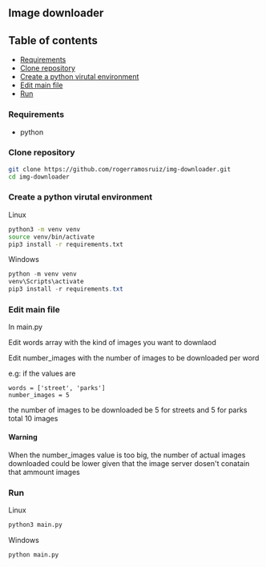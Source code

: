## Image downloader

## Table of contents
- [Requirements](#requirements)
- [Clone repository](#clone-repository)
- [Create a python virutal environment](#create-a-python-virutal-environment)
- [Edit main file](#edit-main-file)
- [Run](#run)


### Requirements
- python

### Clone repository
```bash
git clone https://github.com/rogerramosruiz/img-downloader.git
cd img-downloader
```
### Create a python virutal environment

Linux
```bash
python3 -m venv venv
source venv/bin/activate
pip3 install -r requirements.txt
```

Windows
```powershell
python -m venv venv
venv\Scripts\activate
pip3 install -r requirements.txt
```

### Edit main file
In main.py

Edit words array with the kind of images you want to downlaod

Edit number_images with the number of images to be downloaded per word

e.g: if the values are
```
words = ['street', 'parks']
number_images = 5
```
the number of images to be downloaded be 5 for streets and 5 for parks total 10 images

#### Warning
When the number_images value is too big, the number of actual images downloaded could be lower given that the image server dosen't conatain that ammount images

### Run

Linux
```bash
python3 main.py
```

Windows 
```bash
python main.py
```